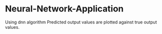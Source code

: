 # Neural-Network-Application
Using dnn algorithm Predicted output values are plotted against true output values.
